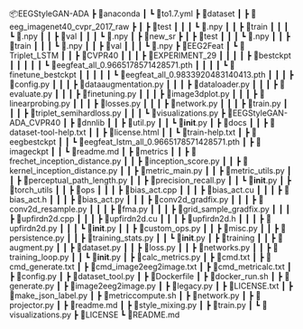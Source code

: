 📦EEGStyleGAN-ADA
 ┣ 📂anaconda
 ┃ ┗ 📜to1.7.yml
 ┣ 📂dataset
 ┃ ┣ 📂eeg_imagenet40_cvpr_2017_raw
 ┣ ┃ ┣ 📂test
 ┃ ┃ ┃ ┗ 📜.npy
 ┃ ┃ ┣ 📂train
 ┃ ┃ ┃ ┗ 📜.npy
 ┃ ┃ ┣ 📂val
 ┃ ┃ ┃ ┗ 📜.npy
 ┃ ┣ 📂new_sr
 ┣ ┃ ┣ 📂test
 ┃ ┃ ┃ ┗ 📜.npy
 ┃ ┃ ┣ 📂train
 ┃ ┃ ┃ ┗ 📜.npy
 ┃ ┃ ┣ 📂val
 ┃ ┃ ┃ ┗ 📜.npy
 ┣ 📂EEG2Feat
 ┃ ┗ 📂Triplet_LSTM
 ┃ ┃ ┣ 📂CVPR40
 ┃ ┃ ┃ ┣ 📂EXPERIMENT_29
 ┃ ┃ ┃ ┃ ┣ 📂bestckpt
 ┃ ┃ ┃ ┃ ┃ ┗ 📜eegfeat_all_0.9665178571428571.pth
 ┃ ┃ ┃ ┃ ┗ 📂finetune_bestckpt
 ┃ ┃ ┃ ┃ ┃ ┗ 📜eegfeat_all_0.9833920483140413.pth
 ┃ ┃ ┃ ┣ 📜config.py
 ┃ ┃ ┃ ┣ 📜dataaugmentation.py
 ┃ ┃ ┃ ┣ 📜dataloader.py
 ┃ ┃ ┃ ┣ 📜evaluate.py
 ┃ ┃ ┃ ┣ 📜finetuning.py
 ┃ ┃ ┃ ┣ 📜image3dplot.py
 ┃ ┃ ┃ ┣ 📜linearprobing.py
 ┃ ┃ ┃ ┣ 📜losses.py
 ┃ ┃ ┃ ┣ 📜network.py
 ┃ ┃ ┃ ┣ 📜train.py
 ┃ ┃ ┃ ┣ 📜triplet_semihardloss.py
 ┃ ┃ ┃ ┗ 📜visualizations.py
 ┣ 📂EEGStyleGAN-ADA_CVPR40
 ┃ ┣ 📂dnnlib
 ┃ ┃ ┣ 📜util.py
 ┃ ┃ ┗ 📜__init__.py
 ┃ ┣ 📂docs
 ┃ ┃ ┣ 📜dataset-tool-help.txt
 ┃ ┃ ┣ 📜license.html
 ┃ ┃ ┗ 📜train-help.txt
 ┃ ┣ 📂eegbestckpt
 ┃ ┃ ┗ 📜eegfeat_lstm_all_0.9665178571428571.pth
 ┃ ┣ 📂imageckpt
 ┃ ┃ ┗ 📜readme.md
 ┃ ┣ 📂metrics
 ┃ ┃ ┣ 📜frechet_inception_distance.py
 ┃ ┃ ┣ 📜inception_score.py
 ┃ ┃ ┣ 📜kernel_inception_distance.py
 ┃ ┃ ┣ 📜metric_main.py
 ┃ ┃ ┣ 📜metric_utils.py
 ┃ ┃ ┣ 📜perceptual_path_length.py
 ┃ ┃ ┣ 📜precision_recall.py
 ┃ ┃ ┗ 📜__init__.py
 ┃ ┣ 📂torch_utils
 ┃ ┃ ┣ 📂ops
 ┃ ┃ ┃ ┣ 📜bias_act.cpp
 ┃ ┃ ┃ ┣ 📜bias_act.cu
 ┃ ┃ ┃ ┣ 📜bias_act.h
 ┃ ┃ ┃ ┣ 📜bias_act.py
 ┃ ┃ ┃ ┣ 📜conv2d_gradfix.py
 ┃ ┃ ┃ ┣ 📜conv2d_resample.py
 ┃ ┃ ┃ ┣ 📜fma.py
 ┃ ┃ ┃ ┣ 📜grid_sample_gradfix.py
 ┃ ┃ ┃ ┣ 📜upfirdn2d.cpp
 ┃ ┃ ┃ ┣ 📜upfirdn2d.cu
 ┃ ┃ ┃ ┣ 📜upfirdn2d.h
 ┃ ┃ ┃ ┣ 📜upfirdn2d.py
 ┃ ┃ ┃ ┗ 📜__init__.py
 ┃ ┃ ┣ 📜custom_ops.py
 ┃ ┃ ┣ 📜misc.py
 ┃ ┃ ┣ 📜persistence.py
 ┃ ┃ ┣ 📜training_stats.py
 ┃ ┃ ┗ 📜__init__.py
 ┃ ┣ 📂training
 ┃ ┃ ┣ 📜augment.py
 ┃ ┃ ┣ 📜dataset.py
 ┃ ┃ ┣ 📜loss.py
 ┃ ┃ ┣ 📜networks.py
 ┃ ┃ ┣ 📜training_loop.py
 ┃ ┃ ┗ 📜__init__.py
 ┃ ┣ 📜calc_metrics.py
 ┃ ┣ 📜cmd.txt
 ┃ ┣ 📜cmd_generate.txt
 ┃ ┣ 📜cmd_image2eeg2image.txt
 ┃ ┣ 📜cmd_metricalc.txt
 ┃ ┣ 📜config.py
 ┃ ┣ 📜dataset_tool.py
 ┃ ┣ 📜Dockerfile
 ┃ ┣ 📜docker_run.sh
 ┃ ┣ 📜generate.py
 ┃ ┣ 📜image2eeg2image.py
 ┃ ┣ 📜legacy.py
 ┃ ┣ 📜LICENSE.txt
 ┃ ┣ 📜make_json_label.py
 ┃ ┣ 📜metriccompute.sh
 ┃ ┣ 📜network.py
 ┃ ┣ 📜projector.py
 ┃ ┣ 📜readme.md
 ┃ ┣ 📜style_mixing.py
 ┃ ┣ 📜train.py
 ┃ ┗ 📜visualizations.py
 ┣ 📜LICENSE
 ┗ 📜README.md